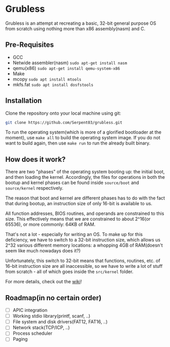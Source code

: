 # Grubless

Grubless is an attempt at recreating a basic, 32-bit general purpose OS from scratch using nothing more than x86 assembly(nasm) and C.

## Pre-Requisites

- GCC
- Netwide assembler(nasm) `sudo apt-get install nasm`
- qemu(x86) `sudo apt-get install qemu-system-x86`
- Make
- mcopy `sudo apt install mtools`
- mkfs.fat `sudo apt install dosfstools`

## Installation

Clone the repository onto your local machine using git:

```bash
git clone https://github.com/Serpent03/grubless.git
```

To run the operating system(which is more of a glorified bootloader at the moment), use `make all` to build the operating system image. If you do not want to build again, then use `make run` to run the already built binary.

## How does it work?

There are two "phases" of the operating system booting up: the initial boot, and then loading the kernel. Accordingly, the files for operations in both the bootup and kernel phases can be found inside `source/boot` and `source/kernel` respectively.

The reason that boot and kernel are different phases has to do with the fact that during bootup, an instruction size of only 16-bit is available to us.

All function addresses, BIOS routines, and operands are constrained to this size. This effectively means that we are constrained to about 2^16(or 65536), or more commonly: 64KB of RAM. 

That's not a lot - especially for writing an OS. To make up for this deficiency, we have to switch to a 32-bit instruction size, which allows us 2^32 various different memory locations: a whopping 4GB of RAM(doesn't seem like much nowadays does it?)

Unfortunately, this switch to 32-bit means that functions, routines, etc. of 16-bit instruction size are all inaccessible, so we have to write a lot of stuff from scratch - all of which goes inside the `src/kernel` folder.

For more details, check out the [wiki](https://github.com/Serpent03/Grubless/wiki)!

## Roadmap(in no certain order)

- [ ] APIC integration
- [ ] Working stdio library(printf, scanf, ..)
- [ ] File system and disk drivers(FAT12, FAT16, ..)
- [ ] Network stack(TCP/ICP, ..)
- [ ] Process scheduler
- [ ] Paging
